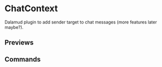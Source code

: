 # ChatContext

Dalamud plugin to add sender target to chat messages (more features later maybe?).

## Previews




## Commands


